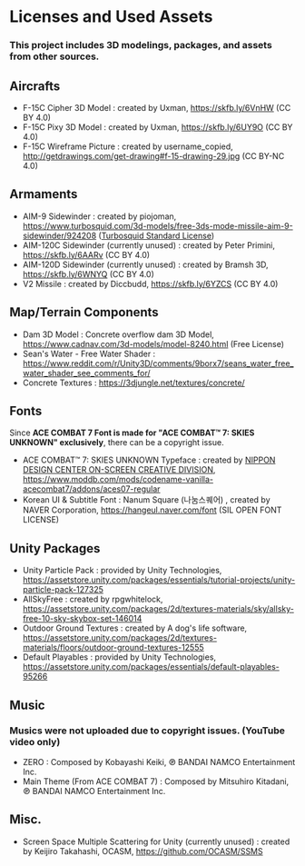 # Licenses and Used Assets

### This project includes 3D modelings, packages, and assets from other sources.

## Aircrafts

- F-15C Cipher 3D Model : created by Uxman, https://skfb.ly/6VnHW (CC BY 4.0)
- F-15C Pixy 3D Model : created by Uxman, https://skfb.ly/6UY9O (CC BY 4.0)
- F-15C Wireframe Picture : created by username_copied, http://getdrawings.com/get-drawing#f-15-drawing-29.jpg (CC BY-NC 4.0)

## Armaments

- AIM-9 Sidewinder : created by piojoman, https://www.turbosquid.com/3d-models/free-3ds-mode-missile-aim-9-sidewinder/924208 ([Turbosquid Standard License](https://blog.turbosquid.com/turbosquid-3d-model-license/))
- AIM-120C Sidewinder (currently unused) : created by Peter Primini, https://skfb.ly/6AARv (CC BY 4.0)
- AIM-120D Sidewinder (currently unused) : created by Bramsh 3D, https://skfb.ly/6WNYQ (CC BY 4.0)
- V2 Missile : created by Diccbudd, https://skfb.ly/6YZCS (CC BY 4.0)

## Map/Terrain Components

- Dam 3D Model : Concrete overflow dam 3D Model, https://www.cadnav.com/3d-models/model-8240.html (Free License)
- Sean's Water - Free Water Shader : https://www.reddit.com/r/Unity3D/comments/9borx7/seans_water_free_water_shader_see_comments_for/
- Concrete Textures : https://3djungle.net/textures/concrete/

## Fonts

Since **ACE COMBAT 7 Font is made for "ACE COMBAT™ 7: SKIES UNKNOWN" exclusively**, there can be a copyright issue.
- ACE COMBAT™ 7: SKIES UNKNOWN Typeface : created by [NIPPON DESIGN CENTER ON-SCREEN CREATIVE DIVISION](https://ndcosd.jp/ace-combat-7-skies-unknown), https://www.moddb.com/mods/codename-vanilla-acecombat7/addons/aces07-regular
- Korean UI & Subtitle Font : Nanum Square (나눔스퀘어) , created by NAVER Corporation, https://hangeul.naver.com/font (SIL OPEN FONT LICENSE)

## Unity Packages

- Unity Particle Pack : provided by Unity Technologies, https://assetstore.unity.com/packages/essentials/tutorial-projects/unity-particle-pack-127325
- AllSkyFree : created by rpgwhitelock, https://assetstore.unity.com/packages/2d/textures-materials/sky/allsky-free-10-sky-skybox-set-146014
- Outdoor Ground Textures : created by A dog's life software, https://assetstore.unity.com/packages/2d/textures-materials/floors/outdoor-ground-textures-12555
- Default Playables : provided by Unity Technologies, https://assetstore.unity.com/packages/essentials/default-playables-95266

## Music

### Musics were not uploaded due to copyright issues. (YouTube video only)

- ZERO : Composed by Kobayashi Keiki, ℗ BANDAI NAMCO Entertainment Inc.
- Main Theme (From ACE COMBAT 7) : Composed by Mitsuhiro Kitadani, ℗ BANDAI NAMCO Entertainment Inc.

## Misc.

- Screen Space Multiple Scattering for Unity (currently unused) : created by Keijiro Takahashi, OCASM, https://github.com/OCASM/SSMS

